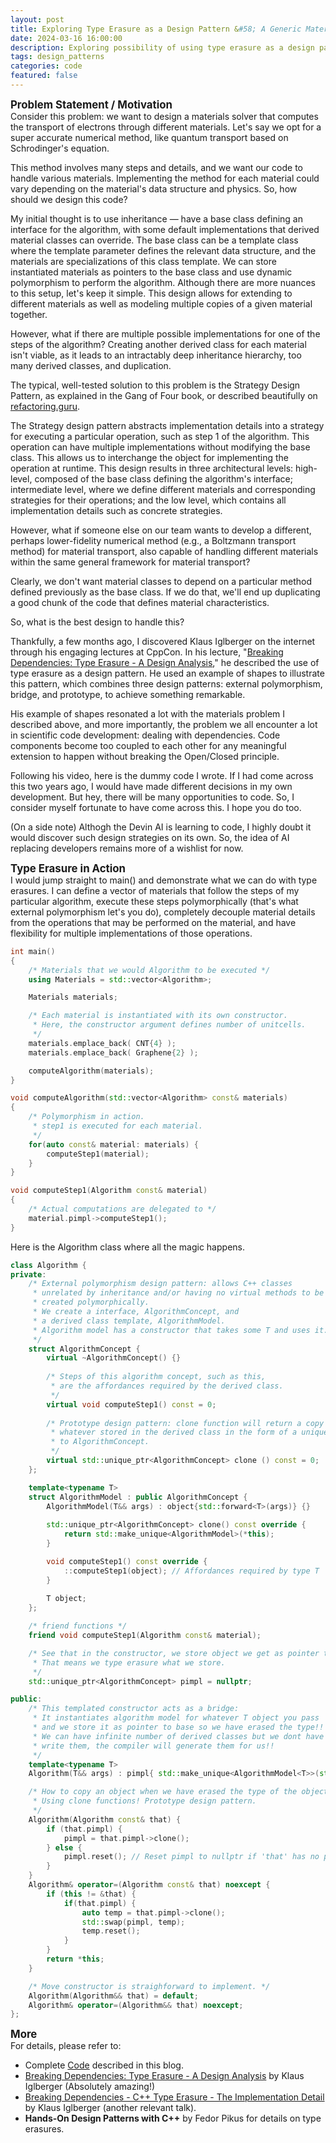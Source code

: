 ```yaml
---
layout: post
title: Exploring Type Erasure as a Design Pattern &#58; A Generic Materials Solver
date: 2024-03-16 16:00:00
description: Exploring possibility of using type erasure as a design pattern through an example of a generic materials solver. 
tags: design_patterns
categories: code
featured: false
---
```


<span style="font-size: larger;"><b>**Problem Statement / Motivation**</b></span><br>
Consider this problem: we want to design a materials solver that computes the transport of electrons through different materials. Let's say we opt for a super accurate numerical method, like quantum transport based on Schrodinger's equation.

This method involves many steps and details, and we want our code to handle various materials. Implementing the method for each material could vary depending on the material's data structure and physics. So, how should we design this code?

My initial thought is to use inheritance — have a base class defining an interface for the algorithm, with some default implementations that derived material classes can override. The base class can be a template class where the template parameter defines the relevant data structure, and the materials are specializations of this class template. We can store instantiated materials as pointers to the base class and use dynamic polymorphism to perform the algorithm. Although there are more nuances to this setup, let's keep it simple. This design allows for extending to different materials as well as modeling multiple copies of a given material together.

However, what if there are multiple possible implementations for one of the steps of the algorithm? Creating another derived class for each material isn't viable, as it leads to an intractably deep inheritance hierarchy, too many derived classes, and duplication.

The typical, well-tested solution to this problem is the Strategy Design Pattern, as explained in the Gang of Four book, or described beautifully on [refactoring.guru](https://refactoring.guru/design-patterns/catalog).

The Strategy design pattern abstracts implementation details into a strategy for executing a particular operation, such as step 1 of the algorithm. This operation can have multiple implementations without modifying the base class. This allows us to interchange the object for implementing the operation at runtime. This design results in three architectural levels: high-level, composed of the base class defining the algorithm's interface; intermediate level, where we define different materials and corresponding strategies for their operations; and the low level, which contains all implementation details such as concrete strategies.

However, what if someone else on our team wants to develop a different, perhaps lower-fidelity numerical method (e.g., a Boltzmann transport method) for material transport, also capable of handling different materials within the same general framework for material transport?

Clearly, we don't want material classes to depend on a particular method defined previously as the base class. If we do that, we'll end up duplicating a good chunk of the code that defines material characteristics.

So, what is the best design to handle this?

Thankfully, a few months ago, I discovered Klaus Iglberger on the internet through his engaging lectures at CppCon. In his lecture, "[Breaking Dependencies: Type Erasure - A Design Analysis](https://www.youtube.com/watch?v=4eeESJQk-mw&t=2889s)," he described the use of type erasure as a design pattern. He used an example of shapes to illustrate this pattern, which combines three design patterns: external polymorphism, bridge, and prototype, to achieve something remarkable.

His example of shapes resonated a lot with the materials problem I described above, and more importantly, the problem we all encounter a lot in scientific code development: dealing with dependencies. Code components become too coupled to each other for any meaningful extension to happen without breaking the Open/Closed principle.

Following his video, here is the dummy code I wrote. If I had come across this two years ago, I would have made different decisions in my own development. But hey, there will be many opportunities to code. So, I consider myself fortunate to have come across this. I hope you do too.

(On a side note) Althogh the Devin AI is learning to code, I highly doubt it would discover such design strategies on its own. So, the idea of AI replacing developers remains more of a wishlist for now.

<span style="font-size: larger;"><b>**Type Erasure in Action**</b></span><br>
I would jump straight to main() and demonstrate what we can do with type erasures. 
I can define a vector of materials that follow the steps of my particular algorithm, execute these steps polymorphically (that's what external polymorphism let's you do), completely decouple material details from the operations that may be performed on the material, and have flexibility for multiple implementations of those operations.

```c++
int main() 
{
    /* Materials that we would Algorithm to be executed */
    using Materials = std::vector<Algorithm>;

    Materials materials;

    /* Each material is instantiated with its own constructor.
     * Here, the constructor argument defines number of unitcells.
     */
    materials.emplace_back( CNT{4} ); 
    materials.emplace_back( Graphene{2} );

    computeAlgorithm(materials);
}

void computeAlgorithm(std::vector<Algorithm> const& materials) 
{
    /* Polymorphism in action. 
     * step1 is executed for each material.
     */
    for(auto const& material: materials) {
        computeStep1(material);
    }
}

void computeStep1(Algorithm const& material) 
{
    /* Actual computations are delegated to */    
    material.pimpl->computeStep1();
}
```
Here is the Algorithm class where all the magic happens.

```c++
class Algorithm {
private:
    /* External polymorphism design pattern: allows C++ classes
     * unrelated by inheritance and/or having no virtual methods to be
     * created polymorphically.
     * We create a interface, AlgorithmConcept, and 
     * a derived class template, AlgorithmModel.
     * Algorithm model has a constructor that takes some T and uses it.
     */
    struct AlgorithmConcept {
        virtual ~AlgorithmConcept() {}
        
        /* Steps of this algorithm concept, such as this,
         * are the affordances required by the derived class.
         */
        virtual void computeStep1() const = 0;
        
        /* Prototype design pattern: clone function will return a copy of
         * whatever stored in the derived class in the form of a unique_ptr
         * to AlgorithmConcept.
         */
        virtual std::unique_ptr<AlgorithmConcept> clone () const = 0;       
    };

    template<typename T>
    struct AlgorithmModel : public AlgorithmConcept {
        AlgorithmModel(T&& args) : object{std::forward<T>(args)} {}
        
        std::unique_ptr<AlgorithmConcept> clone() const override {
            return std::make_unique<AlgorithmModel>(*this);
        }

        void computeStep1() const override {
            ::computeStep1(object); // Affordances required by type T
        }
        
        T object;
    };

    /* friend functions */
    friend void computeStep1(Algorithm const& material);

    /* See that in the constructor, we store object we get as pointer to base.
     * That means we type erasure what we store.
     */
    std::unique_ptr<AlgorithmConcept> pimpl = nullptr;

public:
    /* This templated constructor acts as a bridge:
     * It instantiates algorithm model for whatever T object you pass
     * and we store it as pointer to base so we have erased the type!!
     * We can have infinite number of derived classes but we dont have to
     * write them, the compiler will generate them for us!!
     */
    template<typename T>
    Algorithm(T&& args) : pimpl{ std::make_unique<AlgorithmModel<T>>(std::forward<T>(args)) } {}

    /* How to copy an object when we have erased the type of the object? 
     * Using clone functions! Prototype design pattern.
     */
    Algorithm(Algorithm const& that) {
        if (that.pimpl) {
            pimpl = that.pimpl->clone();
        } else {
            pimpl.reset(); // Reset pimpl to nullptr if 'that' has no pimpl
        }
    }
    Algorithm& operator=(Algorithm const& that) noexcept {
        if (this != &that) {
            if(that.pimpl) {
                auto temp = that.pimpl->clone();
                std::swap(pimpl, temp);
                temp.reset();
            }
        }
        return *this;
    }

    /* Move constructor is straighforward to implement. */
    Algorithm(Algorithm&& that) = default;
    Algorithm& operator=(Algorithm&& that) noexcept;
};
```


<span style="font-size: larger;"><b>**More**</b></span><br>
For details, please refer to:
- Complete [Code](https://github.com/saurabh-s-sawant/cpp_exercises/tree/main/design/type_erasure) described in this blog.
- [Breaking Dependencies: Type Erasure - A Design Analysis](https://www.youtube.com/watch?v=4eeESJQk-mw&t=2889s) by Klaus Iglberger (Absolutely amazing!)
- [Breaking Dependencies - C++ Type Erasure - The Implementation Detail](https://www.youtube.com/watch?v=qn6OqefuH08&t=1381s) by Klaus Iglberger (another relevant talk).
- **Hands-On Design Patterns with C++** by Fedor Pikus for details on type erasures.
